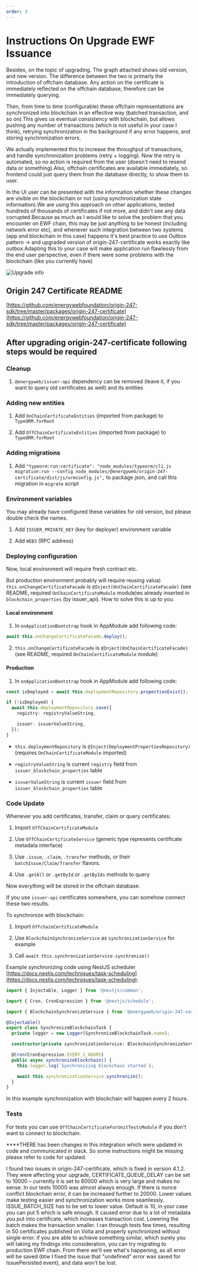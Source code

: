 ```yaml
---
order: 3
---
```


# Instructions On Upgrade EWF Issuance

Besides, on the topic of upgrading. The graph attached shows old version, and new version.
The difference between the two is primarly the introduction of offchain database.
Any action on the certificate is immediately reflected on the offchain database, therefore can be immediately querying.

Then, from time to time (configurable) these offchain representations are synchronized into blockchain in an effective way (batched transaction, and so on).This gives us eventual consistency with blockchain, but allows pushing any number of transactions (which is not useful in your case I think), retrying synchronization in the background if any error happens, and storing synchronization errors.

We actually implemented this to increase the throughput of transactions, and handle synchronization problems (retry + logging). Now the retry is automated, so no action is required from the user (doesn't need to resend data or something).Also, offchain certificates are available immediately, so frontend could just query them from the database directly, to show them to user.

In the UI user can be presented with the information whether these changes are visible on the blockchain or not (using synchronization state information).We are using this approach on other applications, tested hundreds of thousands of certificates if not more, and didn't see any data corrupted.Because as much as I would like to solve the problem that you encounter on EWF chain, this may be just anything to be honest (including network error etc), and whenever such integration between two systems (app and blockchain in this case) happens
it's best practice to use Outbox pattern -> and upgraded version of origin-247-certificate works exactly like outbox.Adapting this to your case will make application run flawlessly from the end user perspective, even if there were some problems with the blockchain (like you currently have)

![Upgrade info](./img/28940d51-b238-440a-a937-cca7e8fbf9bb.png)

## Origin 247 Certificate README

[https://github.com/energywebfoundation/origin-247-sdk/tree/master/packages/origin-247-certificate](https://github.com/energywebfoundation/origin-247-sdk/tree/master/packages/origin-247-certificate)

## After upgrading origin-247-certificate following steps would be required

### Cleanup

1. `@energyweb/issuer-api` dependency can be removed (leave it, if you want to query old certificates as well) and its entities

### Adding new entities

1. Add `OnChainCertificateEntities` (imported from package) to `TypeORM.forRoot`

2. Add `OffChainCertificateEntities` (imported from package) to `TypeORM.forRoot`

### Adding migrations

1. Add `"typeorm:run:certificate": "node_modules/typeorm/cli.js migration:run --config node_modules/@energyweb/origin-247-certificate/dist/js/ormconfig.js",` to package json, and call this migration in `migrate` script

### Environment variables

You may already have configured these variables for old version, but please double check the names.

1. Add `ISSUER_PRIVATE_KEY` (key for deployer) environment variable

2. Add `WEB3` (RPC address)

### Deploying configuration

Now, local environment will require fresh contract etc.

But production environment probably will require reusing valua) `this.onChangeCertificateFacade` is `@Inject(OnChainCertificateFacade)` (see README, required `OnChainCertificateModule` module)es already inserted in `blockchain_properties` (by issuer_api). How to solve this is up to you.

#### Local environment

1. In `onApplicationBootstrap` hook in AppModule add following code:

  ```ts
  await this.onChangeCertificateFacade.deploy();
  ```

2. `this.onChangeCertificateFacade` is `@Inject(OnChainCertificateFacade)` (see README, required `OnChainCertificateModule` module)

#### Production

1. In `onApplicationBootstrap` hook in AppModule add following code:

```ts
const isDeployed = await this.deploymentRepository.propertiesExist();

if (!isDeployed) {
  await this.deploymentRepository.save({
    registry: registryValueString,

    issuer: issuerValueString,
  });
}
```

- `this.deploymentRepository` is `@Inject(DeploymentPropertiesRepository)` (requires `OnChainCertificateModule` imported)

- `registryValueString` is current `registry` field from `issuer_blockchain_properties` table

- `issuerValueString` is current `issuer` field from `issuer_blockchain_properties` table

### Code Update

Whenever you add certificates, transfer, claim or query certificates:

1. Import `OffChainCertificateModule`

2. Use `OffChainCertificateService` (generic type represents certificate metadata interface)

3. Use `.issue`, `.claim`, `.transfer` methods, or their `batchIssue/Claim/Transfer` flavors.

4. Use `.getAll` or `.getById` or `.getByIds` methods to query

Now everything will be stored in the offchain database.

If you use `issuer-api` certificates somewhere, you can somehow connect these two results.

To synchronize with blockchain:

1. Import `OffchainCertificateModule`

2. Use `BlockchainSynchronizeService` as `synchronizationService` for example

3. Call `await this.synchronizationService.synchronize()`

Example synchronizing code using NestJS scheduler [https://docs.nestjs.com/techniques/task-scheduling](https://docs.nestjs.com/techniques/task-scheduling):

```ts
import { Injectable, Logger } from '@nestjs/common';

import { Cron, CronExpression } from '@nestjs/schedule';

import { BlockchainSynchronizeService } from '@energyweb/origin-247-certificate';

@Injectable()
export class SynchronizeBlockchainTask {
  private logger = new Logger(SynchronizeBlockchainTask.name);

  constructor(private synchronizationService: BlockchainSynchronizeService) {}

  @Cron(CronExpression.EVERY_2_HOURS)
  public async synchronizeblockchain() {
    this.logger.log(`Synchronizing blockchain started`);

    await this.synchronizationService.synchronize();
  }
}
```

In this example synchronization with blockchain will happen every 2 hours.

### Tests

For tests you can use `OffChainCertificateForUnitTestsModule` if you don't want to connect to blockchain.

\*\*\*\*THERE has been changes in this integration which were updated in code and communicated in slack. So some instructions might be missing please refer to code for updated.

I found two issues in origin-247-certificate, which is fixed in version 4.1.2. They were affecting your upgrade,
CERTIFICATE_QUEUE_DELAY can be set to 10000 – currently it is set to 60000 which is very large and makes no sense. In our tests 10000 was almost always enough. If there is nonce conflict blockchain error, it can be increased further to 20000. Lower values make testing easier and synchronization works more seamlessly.
ISSUE_BATCH_SIZE has to be set to lower value. Default is 10, in your case you can put 5 which is safe enough. It caused error due to a lot of metadata you put into certificate, which increases transaction cost. Lowering the batch makes the transaction smaller.
I ran through tests few times, resulting in 50 certificates published on Volta and properly synchronized without single error. if you are able to achieve something similar, which surely you will taking my findings into consideration, you can try migrating to production EWF chain. From there we'll see what's happening, as all error will be saved (btw I fixed the issue that "undefined" error was saved for IssuePersisted event), and data won't be lost.
